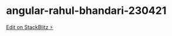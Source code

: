 # angular-rahul-bhandari-230421

[Edit on StackBlitz ⚡️](https://stackblitz.com/edit/angular-rahul-bhandari-230421)